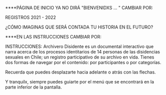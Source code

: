 ****PÁGINA DE INICIO YA NO DIRÁ "BIENVENIDXS ... " CAMBIAR POR:

REGISTROS 2021 - 2022

¿CÓMO IMAGINAS QUE SERÁ CONTADA TU HISTORIA EN EL FUTURO?


****EN LAS INSTRUCCIONES CAMBIAR POR:

INSTRUCCIONES: 
Archivero Disidente es un documental interactivo que narra acerca de los procesos identitarios de 14 personas de las disidencias sexuales en Chile; un registro participativo de su archivo en vida.                                                                                                            Tienes dos formas de navegar por el contenido: por participantes o por categorías. 

Recuerda que puedes desplazarte hacia adelante o atrás con las flechas.

Y tranquilx, siempre puedes guiarte por el menú que se encontrará en la parte inferior de la pantalla.
